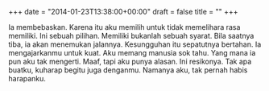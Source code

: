 +++
date = "2014-01-23T13:38:00+00:00"
draft = false
title = ""
+++
<p>Ia membebaskan. Karena itu aku memilih untuk tidak memelihara rasa memiliki. Ini sebuah pilihan. Memiliki bukanlah sebuah syarat. Bila saatnya tiba, ia akan menemukan jalannya. Kesungguhan itu sepatutnya bertahan. Ia mengajarkanmu untuk kuat. Aku memang manusia sok tahu. Yang mana ia pun aku tak mengerti. Maaf, tapi aku punya alasan. Ini resikonya. Tak apa buatku, kuharap begitu juga denganmu. Namanya aku, tak pernah habis harapanku.</p>